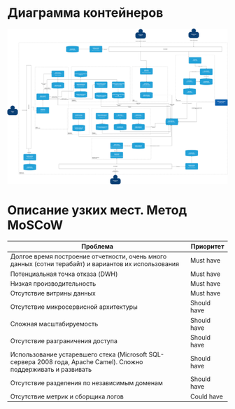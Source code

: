 # Диаграмма контейнеров

![container.png](container.png)

# Описание узких мест. Метод MoSCoW

| Проблема                                                                                                         | Приоритет   |
|------------------------------------------------------------------------------------------------------------------|-------------|
| Долгое время построение отчетности, очень много данных (сотни терабайт) и вариантов их использования             | Must have   |
| Потенциальная точка отказа (DWH)                                                                                 | Must have   |
| Низкая производительность                                                                                        | Must have   |
| Отсутствие витрины данных                                                                                        | Must have   |
| Отсутствие микросервисной архитектуры                                                                            | Should have |
| Сложная масштабируемость                                                                                         | Should have |
| Отсутствие разграничения доступа                                                                                 | Should have |
| Использование устаревшего стека (Microsoft SQL-сервера 2008 года, Apache Camel). Сложно поддерживать и развивать | Should have |
| Отсутствие разделения по независимым доменам                                                                     | Should have |
| Отсутствие метрик и сборщика логов                                                                               | Could have  |